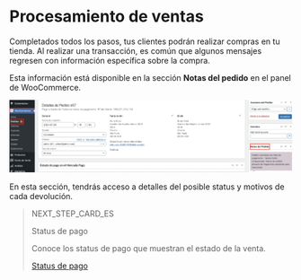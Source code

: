 # Procesamiento de ventas 

Completados todos los pasos, tus clientes podrán realizar compras en tu tienda. Al realizar una transacción, es común que algunos mensajes regresen con información específica sobre la compra. 

Esta información está disponible en la sección **Notas del pedido** en el panel de WooCommerce. 

![Notas del pedido](/images/woocomerce/es_order_Notes_03.png)

En esta sección, tendrás acceso a detalles del posible status y motivos de cada devolución.

> NEXT_STEP_CARD_ES
>
> Status de pago
>
> Conoce los status de pago que muestran el estado de la venta.
>
> [Status de pago](https://www.mercadopago[FAKER][URL][DOMAIN]/developers/es/guides/woocommerce/payment-status)
